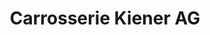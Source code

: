 ---
title: "Carrosserie Kiener AG"
url: /urtenen-schoenbuehl/carrosserie-kiener-ag/
shop: Autowerkstatt
---